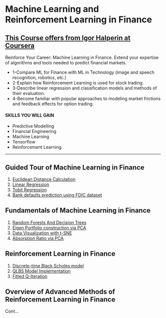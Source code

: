 # Machine Learning and Reinforcement Learning in Finance 
## [This Course offers from Igor Halperin at Coursera](https://www.coursera.org/instructor/~1348915)
Reinforce Your Career: Machine Learning in Finance. Extend your expertise of algorithms and tools needed to predict financial markets.

 * 1-Compare ML for Finance with ML in Technology (image and speech recognition, robotics, etc.)
* 2-Explain how Reinforcement Learning is used for stock trading.
* 3-Describe linear regression and classification models and methods of their evaluation.
* 4-Become familiar with popular approaches to modeling market frictions and feedback effects for option trading.


#### SKILLS YOU WILL GAIN
* Predictive Modelling
* Financial Engineering
* Machine Learning
* Tensorflow
* Reinforcement Learning

--------------------------------------

## Guided Tour of Machine Learning in Finance
1. [Euclidean Distance Calculation](Euclidian_Distance_m1_ex1_v3.ipynb)
2. [Linear Regression](linear_regress_m1_ex2_v3.ipynb)
3. [Tobit Regression](Tobit_regression_m1_ex3_v4.ipynb)
4. [Bank defaults prediction using FDIC dataset](Bank_failure_m1_ex4_v3.ipynb)

## Fundamentals of Machine Learning in Finance
1. [Random Forests And Decision Trees](Bank_failure_rand_forests_m2_ex1.ipynb)
2. [Eigen Portfolio construction via PCA](pca_eigen_portfolios_m2_ex3.ipynb)
3. [Data Visualization with t-SNE](DJI_tSNE_m2_ex4_corrected.ipynb)
4. [Absorption Ratio via PCA](absorp_ratio_m2_ex5.ipynb)

## Reinforcement Learning in Finance
1. [Discrete-time Black Scholes model](discrete_black_scholes_m3_ex1_v3.ipynb)
2. [QLBS Model Implementation](dp_qlbs_oneset_m3_ex2_v3.ipynb)
3. [Fitted Q-Iteration](dp_qlbs_oneset_m3_ex3_v4.ipynb)

## Overview of Advanced Methods of Reinforcement Learning in Finance
 Cont...
